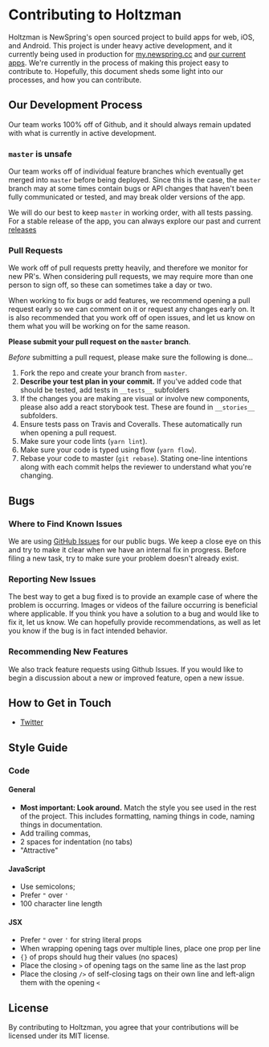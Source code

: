 # Contributing to Holtzman

Holtzman is NewSpring's open sourced project to build apps for web, iOS, and Android.
This project is under heavy active development, and it currently being used in production
for [my.newspring.cc](https://my.newspring.cc) and [our current apps](https://newspring.cc/apps).
We're currently in the process of making this project easy to contribute to.
Hopefully, this document sheds some light into our processes, and how you can contribute.

## Our Development Process

Our team works 100% off of Github, and it should always remain updated with what is currently
in active development.

### `master` is unsafe

Our team works off of individual feature branches which eventually get merged into
`master` before being deployed. Since this is the case, the `master` branch may at
some times contain bugs or API changes that haven't been fully communicated or tested,
and may break older versions of the app.

We will do our best to keep `master` in working order, with all tests passing. For
a stable release of the app, you can always explore our past and current [releases](https://github.com/NewSpring/Holtzman/releases)

### Pull Requests

We work off of pull requests pretty heavily, and therefore we monitor for new PR's.
When considering pull requests, we may require more than one person to sign off,
so these can sometimes take a day or two.

When working to fix bugs or add features, we recommend opening a pull request early
so we can comment on it or request any changes early on. It is also recommended that
you work off of open issues, and let us know on them what you will be working on for
the same reason.

**Please submit your pull request on the `master` branch**.

*Before* submitting a pull request, please make sure the following is done…

1. Fork the repo and create your branch from `master`.
2. **Describe your test plan in your commit.** If you've added code that should be tested, add tests in `__tests__` subfolders
3. If the changes you are making are visual or involve new components, please also
add a react storybook test. These are found in `__stories__` subfolders.
4. Ensure tests pass on Travis and Coveralls. These automatically run when opening a
pull request.
5. Make sure your code lints (`yarn lint`).
6. Make sure your code is typed using flow (`yarn flow`).
7. Rebase your code to master (`git rebase`). Stating one-line intentions along
with each commit helps the reviewer to understand what you're changing.

## Bugs

### Where to Find Known Issues

We are using [GitHub Issues](https://github.com/NewSpring/holtman/issues)
for our public bugs. We keep a close eye on this and try to make it clear when
we have an internal fix in progress. Before filing a new task, try to make sure
your problem doesn't already exist.

### Reporting New Issues

The best way to get a bug fixed is to provide an example case of where the problem
is occurring. Images or videos of the failure occurring is beneficial where
applicable. If you think you have a solution to a bug and would like to fix it,
let us know. We can hopefully provide recommendations, as well as let you know
if the bug is in fact intended behavior.

### Recommending New Features

We also track feature requests using Github Issues. If you would like to begin
a discussion about a new or improved feature, open a new issue.

## How to Get in Touch

* [Twitter](https://twitter.com/newspringweb)

## Style Guide

### Code

#### General

* **Most important: Look around.** Match the style you see used in the rest of the project. This includes formatting, naming things in code, naming things in documentation.
* Add trailing commas,
* 2 spaces for indentation (no tabs)
* "Attractive"

#### JavaScript

* Use semicolons;
* Prefer `"` over `'`
* 100 character line length

#### JSX

* Prefer `"` over `'` for string literal props
* When wrapping opening tags over multiple lines, place one prop per line
* `{}` of props should hug their values (no spaces)
* Place the closing `>` of opening tags on the same line as the last prop
* Place the closing `/>` of self-closing tags on their own line and left-align them with the opening `<`

## License

By contributing to Holtzman, you agree that your contributions will be licensed under its MIT license.
